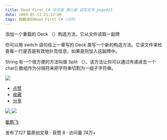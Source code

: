 ```yaml
---
title: Head First C# 中文版 第九章 读写文件 page415
date: 2009-05-11 21:32:00
tags: 我翻译的Head First C#（习作）
---
```

添加一个重载的  Deck  （）构造方法，它从文件读取一副牌

  

你可以用  switch  语句给上一章写的  Deck  类写一个新的构造方法。它读文件来检查每一行是否是有效地扑克信息，如果是则加入这副牌中。

  

String  有一个很方便的方法叫做  Split  （）。该方法让你可以通过传递进去一个  char[]  数组作为分隔符来把字符串切割为一组子字符串。

  

![](https://p-blog.csdn.net/images/p_blog_csdn_net/cuipengfei1/EntryImages/20090511/2009-05-11_21-22-44.jpg)

  * [ 点赞  ](javascript:;)
  * [ 收藏  ](javascript:;)
  * [ 分享 ](javascript:;)

[ ![](https://profile.csdnimg.cn/5/2/5/3_cuipengfei1)
![](https://g.csdnimg.cn/static/user-reg-year/1x/11.png)
](https://blog.csdn.net/cuipengfei1)

[ 崔鹏飞 ](https://blog.csdn.net/cuipengfei1)

发布了127 篇原创文章  ·  获赞 8  ·  访问量 74万+

